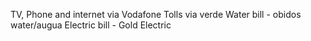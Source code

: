 TV, Phone and internet via Vodafone 
Tolls via verde 
Water bill - obidos water/augua 
Electric bill - Gold Electric 
